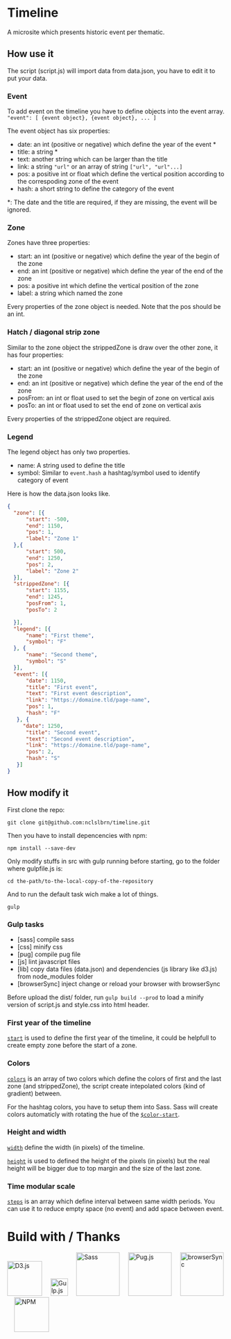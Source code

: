 # Timeline

A microsite which presents historic event per thematic.


## How use it

The script (script.js) will import data from data.json, you have to edit it to put your data.

### Event
To add event on the timeline you have to define objects into the event array.
`"event": [
  {event object},
  {event object},
  ...
] `

The event object has six properties:
- date: an int (positive or negative) which define the year of the event *
- title: a string *
- text: another string which can be larger than the title
- link: a string `"url"` or an array of string `["url", "url"...]`
- pos: a positive int or float which define the vertical position according to the correspoding zone of the event
- hash: a short string to define the category of the event

*: The date and the title are required, if they are missing, the event will be ignored.


### Zone 
Zones have three properties:
- start: an int (positive or negative) which define the year of the begin of the zone
- end: an int (positive or negative) which define the year of the end of the zone
- pos: a positive int which define the vertical position of the zone
- label: a string which named the zone

Every properties of the zone object is needed. Note that the pos should be an int.


### Hatch / diagonal strip zone

Similar to the zone object the strippedZone is draw over the other zone, it has four properties:
- start: an int (positive or negative) which define the year of the begin of the zone
- end: an int (positive or negative) which define the year of the end of the zone
- posFrom: an int or float used to set the begin of zone on vertical axis
- posTo: an int or float used to set the end of zone on vertical axis

Every properties of the strippedZone object are required.

### Legend

The legend object has only two properties.
- name: A string used to define the title
- symbol: Similar to `event.hash` a hashtag/symbol used to identify category of event


Here is how the data.json looks like.

```json
{
  "zone": [{
      "start": -500,
      "end": 1150,
      "pos": 1,
      "label": "Zone 1"
  },{
      "start": 500,
      "end": 1250,
      "pos": 2,
      "label": "Zone 2"
  }],
  "strippedZone": [{
      "start": 1155,
      "end": 1245,
      "posFrom": 1,
      "posTo": 2

  }],
  "legend": [{
      "name": "First theme",
      "symbol": "F"
  }, {
      "name": "Second theme",
      "symbol": "S"
  }],
  "event": [{
      "date": 1150,
      "title": "First event",
      "text": "First event description",
      "link": "https://domaine.tld/page-name",
      "pos": 1,
      "hash": "F"
   }, {
     "date": 1250,
      "title": "Second event",
      "text": "Second event description",
      "link": "https://domaine.tld/page-name",
      "pos": 2,
      "hash": "S"
   }]
}
```



## How modify it
First clone the repo:

`git clone git@github.com:nclslbrn/timeline.git`

Then you have to install depencencies with npm:

`npm install --save-dev`

Only modify stuffs in src with gulp running before starting, go to the folder where gulpfile.js is:

`cd the-path/to-the-local-copy-of-the-repository`

And to run the default task wich make a lot of things.

`gulp`
### Gulp tasks
- [sass] compile sass 
- [css] minify css
- [pug] compile pug file
- [js] lint javascript files
- [lib] copy data files (data.json) and dependencies (js library like d3.js) from node_modules folder
- [browserSync] inject change or reload your browser with browserSync 

Before upload the dist/ folder, run `gulp build --prod` to load a minify version of script.js and style.css into html header.

### First year of the timeline
[`start`](https://github.com/nclslbrn/timeline/blob/0b977633ee76336096f779654b60989fb9373b5b/src/script.js#L6) is used to define the first year of the timeline, it could be helpfull to create empty zone before the start of a zone.

### Colors
[`colors`](https://github.com/nclslbrn/timeline/blob/0b977633ee76336096f779654b60989fb9373b5b/src/script.js#L7) is an array of two colors which define the colors of first and the last zone (and strippedZone), the script create intepolated colors (kind of gradient) between.

For the hashtag colors, you have to setup them into Sass. Sass will create colors automaticly with rotating the hue of the [`$color-start`](https://github.com/nclslbrn/timeline/blob/0b977633ee76336096f779654b60989fb9373b5b/src/style.scss#L15).

### Height and width
[`width`](https://github.com/nclslbrn/timeline/blob/0b977633ee76336096f779654b60989fb9373b5b/src/script.js#L4) define the width (in pixels) of the timeline.

[`height`](https://github.com/nclslbrn/timeline/blob/0b977633ee76336096f779654b60989fb9373b5b/src/script.js#L5) is used to defined the height of the pixels (in pixels) but the real height will be bigger due to top margin and the size of the last zone.


### Time modular scale
[`steps`](https://github.com/nclslbrn/timeline/blob/0b977633ee76336096f779654b60989fb9373b5b/src/script.js#L27) is an array which define interval between same width periods. You can use it to reduce empty space (no event) and add space between event. 



# Build with / Thanks

<a href="https://github.com/d3/d3" style="text-decoration: none;">
<img src="https://avatars3.githubusercontent.com/u/1562726?s=400&v=4" alt="D3.js" width="80">
</a>
&nbsp; &nbsp; 
<a href="https://github.com/gulpjs/gulp" style="text-decoration: none;">
<img src="https://raw.githubusercontent.com/gulpjs/artwork/master/gulp-2x.png" alt="Gulp.js" width="40">
</a>
&nbsp; &nbsp;
<a href="https://github.com/sass/sass" style="text-decoration: none;">
<img src="http://sass-lang.com/assets/img/styleguide/color-1c4aab2b.png" alt="Sass" width="100">
</a>
&nbsp; &nbsp;
<a href="https://github.com/pugjs/pug" style="text-decoration: none;">
<img src="https://camo.githubusercontent.com/a43de8ca816e78b1c2666f7696f449b2eeddbeca/68747470733a2f2f63646e2e7261776769742e636f6d2f7075676a732f7075672d6c6f676f2f656563343336636565386664396431373236643738333963626539396431663639343639326330632f5356472f7075672d66696e616c2d6c6f676f2d5f2d636f6c6f75722d3132382e737667" alt="Pug.js" width="100">
</a>
&nbsp; &nbsp;
<a href="https://github.com/Browsersync/browser-sync" style="text-decoration: none;">
<img src="https://raw.githubusercontent.com/BrowserSync/browsersync.github.io/master/public/img/logo-gh.png" alt="browserSync" width="100">
</a>
&nbsp; &nbsp;
<a href="https://github.com/npm/cli" style="text-decoration: none;">
<img src="https://raw.githubusercontent.com/npm/logos/master/npm%20square/n-large.png" alt="NPM" width="80">
</a>